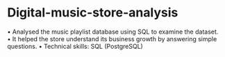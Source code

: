 # Digital-music-store-analysis
• Analysed the music playlist database using SQL to examine the dataset.  
• It helped the store understand its business growth by answering simple questions. 
• Technical skills: SQL (PostgreSQL)

